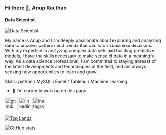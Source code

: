 ### Hi there 👋, Anup Rauthan
#### Data Scientist
![Data Scientist](https://i.pinimg.com/564x/a9/b2/d0/a9b2d02d02105d549bee2b37bdc17750.jpg)

My name is Anup and I am deeply passionate about exploring and analyzing data to uncover patterns and trends that can inform business decisions. With my expertise in analyzing complex data sets and building predictive models, I have the skills necessary to make sense of data in a meaningful way. As a data science professional, I am committed to staying abreast of the latest developments and technologies in the field, and am always seeking new opportunities to learn and grow.

Skills: python / MySQL / Excel / Tableau / Machine Learning

- 🔭 I’m currently working on this page. 


[<img src='https://cdn.jsdelivr.net/npm/simple-icons@3.0.1/icons/github.svg' alt='github' height='40'>](https://github.com/rauthananup)  [<img src='https://cdn.jsdelivr.net/npm/simple-icons@3.0.1/icons/linkedin.svg' alt='linkedin' height='40'>](https://www.linkedin.com/in/https://www.linkedin.com/in/anup-rauthan-92a44a1bb?lipi=urn%3Ali%3Apage%3Ad_flagship3_profile_view_base_contact_details%3BeAgVnyaiSsKRCZiA7lDklQ%3D%3D/)  [<img src='https://cdn.jsdelivr.net/npm/simple-icons@3.0.1/icons/instagram.svg' alt='instagram' height='40'>](https://www.instagram.com/rauthan_anup/)  

[![Top Langs](https://github-readme-stats.vercel.app/api/top-langs/?username=rauthananup)](https://github.com/anuraghazra/github-readme-stats)

![GitHub stats](https://github-readme-stats.vercel.app/api?username=rauthananup&show_icons=true)  


